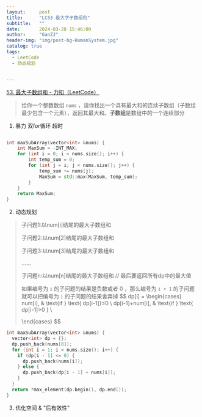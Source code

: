 ```yaml
---
layout:     post
title:      "LC53 最大字子数组和"
subtitle:   ""
date:       2024-03-28 15:46:00
author:     "GanZJ"
header-img: "img/post-bg-HumanSystem.jpg"
catalog: true
tags:
  - LeetCode
  - 动态规划


---
```


[53. 最大子数组和 - 力扣（LeetCode）](https://leetcode.cn/problems/maximum-subarray/description/)

> 给你一个整数数组 `nums` ，请你找出一个具有最大和的连续子数组（子数组最少包含一个元素），返回其最大和。**子数组**是数组中的一个连续部分



1. 暴力 双for循环 超时

```c++

int maxSubArray(vector<int> &nums) {
    int MaxSum = -INT_MAX;
    for (int i = 0; i < nums.size(); i++) {
        int temp_sum = 0;
        for (int j = i; j < nums.size(); j++) {
            temp_sum += nums[j];
            MaxSum = std::max(MaxSum, temp_sum);
        }
    }
    return MaxSum;
}

```



2. 动态规划

> 子问题1:以num[i]结尾的最大子数组和
>
> 子问题2:以num[2]结尾的最大子数组和
>
> 子问题3:以num[3]结尾的最大子数组和
>
> ......
>
> 子问题n:以num[n]结尾的最大子数组和  // 最后要返回所有dp中的最大值
>
> 如果编号为 `i` 的子问题的结果是负数或者 0 ，那么编号为 `i + 1` 的子问题就可以把编号为 `i` 的子问题的结果舍弃掉
> $$
> dp[i] =
> \begin{cases} 
> num[i],  & \text{if } \text{ dp[i-1]}≤0 \\
> dp[i-1]+num[i], & \text{if } \text{ dp[i-1]>0 } \\
> 
> \end{cases}
> $$
> 
>
> 

```c++
int maxSubArray(vector<int> &nums) {
  vector<int> dp = {};
  dp.push_back(nums[0]);
  for (int i = 1; i < nums.size(); i++) {
    if (dp[i - 1] <= 0) {
      dp.push_back(nums[i]);
    } else {
      dp.push_back(dp[i - 1] + nums[i]);
    }
  }
  return *max_element(dp.begin(), dp.end());
}
```



3. 优化空间 & "后有效性"